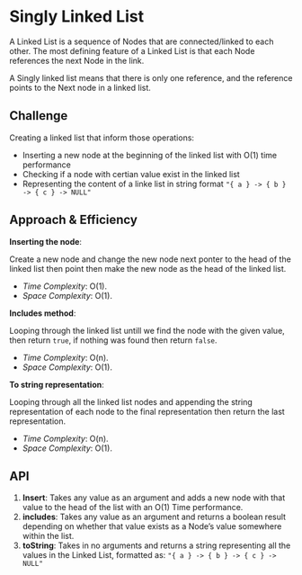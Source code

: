 # Singly Linked List

A Linked List is a sequence of Nodes that are connected/linked to each other. The most defining feature of a Linked List is that each Node references the next Node in the link.

A Singly linked list means that there is only one reference, and the reference points to the Next node in a linked list.

## Challenge

Creating a linked list that inform those operations:

- Inserting a new node at the beginning of the linked list with O(1) time performance
- Checking if a node with certian value exist in the linked list
- Representing the content of a linke list in string format `"{ a } -> { b } -> { c } -> NULL"`

## Approach & Efficiency

**Inserting the node**:

Create a new node and change the new node next ponter to the head of the linked list then point then make the new node as the head of the linked list.

- *Time Complexity*: O(1).
- *Space Complexity*: O(1).

**Includes method**:

Looping through the linked list untill we find the node with the given value, then return `true`, if nothing was found then return `false`.

- *Time Complexity*: O(n).
- *Space Complexity*: O(1).

**To string representation**:

Looping through all the linked list nodes and appending the string representation of each node to the final representation then return the last representation.

- *Time Complexity*: O(n).
- *Space Complexity*: O(1).

## API

1. **Insert**:  Takes any value as an argument and adds a new node with that value to the head of the list with an O(1) Time performance.
2. **includes**: Takes any value as an argument and returns a boolean result depending on whether that value exists as a Node’s value somewhere within the list.
3. **toString**: Takes in no arguments and returns a string representing all the values in the Linked List, formatted as: `"{ a } -> { b } -> { c } -> NULL"`
